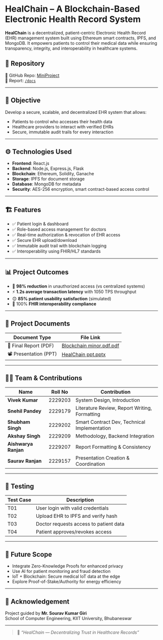 # HealChain – A Blockchain-Based Electronic Health Record System

**HealChain** is a decentralized, patient-centric Electronic Health Record (EHR) management system built using Ethereum smart contracts, IPFS, and MongoDB. It empowers patients to control their medical data while ensuring transparency, integrity, and interoperability in healthcare systems.

## 🔗 Repository

📁 GitHub Repo: [MiniProject](https://github.com/PandeySnehil/MiniProject)  
📂 Report: [`/docs`](https://github.com/PandeySnehil/MiniProject/blob/main/Mini%20Project/my-solidity/docs/Blockchain%20minor.pdf.pdf)

---

## 📌 Objective

Develop a secure, scalable, and decentralized EHR system that allows:
- Patients to control who accesses their health data
- Healthcare providers to interact with verified EHRs
- Secure, immutable audit trails for every interaction

---

## ⚙️ Technologies Used

- **Frontend**: React.js  
- **Backend**: Node.js, Express.js, Flask  
- **Blockchain**: Ethereum, Solidity, Ganache  
- **Storage**: IPFS for document storage  
- **Database**: MongoDB for metadata  
- **Security**: AES-256 encryption, smart contract-based access control

---

## 🏗️ Features

- ✅ Patient login & dashboard  
- ✅ Role-based access management for doctors  
- ✅ Real-time authorization & revocation of EHR access  
- ✅ Secure EHR upload/download  
- ✅ Immutable audit trail with blockchain logging  
- ✅ Interoperability using FHIR/HL7 standards  

---

## 📊 Project Outcomes

- 🔐 **98% reduction** in unauthorized access (vs centralized systems)
- ⚡ **1.2s average transaction latency** with 1050 TPS throughput
- 😊 **85% patient usability satisfaction** (simulated)
- 🔄 100% **FHIR interoperability compliance**

---

## 📂 Project Documents

| Document Type        | File Link                                                                 |
|----------------------|---------------------------------------------------------------------------|
| 📘 Final Report (PDF) | [Blockchain minor.pdf.pdf](https://github.com/PandeySnehil/MiniProject/blob/main/docs/Blockchain%20minor.pdf.pdf) |
| 📽️ Presentation (PPT) | [HealChain ppt.pptx](https://github.com/PandeySnehil/MiniProject/blob/main/docs/HealChain%20ppt.pptx) |

---

## 👨‍💻 Team & Contributions

| Name             | Roll No   | Contribution |
|------------------|-----------|--------------|
| **Vivek Kumar**        | 2229203   | System Design, Introduction |
| **Snehil Pandey**      | 2229179   | Literature Review, Report Writing, Formatting |
| **Shubham Singh**      | 2229202   | Smart Contract Dev, Technical Implementation |
| **Akshay Singh**       | 2229209   | Methodology, Backend Integration |
| **Aishwarya Ranjan**   | 2229207   | Report Formatting & Consistency |
| **Saurav Ranjan**      | 2229157   | Presentation Creation & Coordination |

---

## 🧪 Testing

| Test Case | Description |
|-----------|-------------|
| T01 | User login with valid credentials |
| T02 | Upload EHR to IPFS and verify hash |
| T03 | Doctor requests access to patient data |
| T04 | Patient approves/revokes access |

---

## 🚀 Future Scope

- Integrate Zero-Knowledge Proofs for enhanced privacy
- Use AI for patient monitoring and fraud detection
- IoT + Blockchain: Secure medical IoT data at the edge
- Explore Proof-of-Stake/Authority for energy efficiency

---

## 📢 Acknowledgement

Project guided by **Mr. Sourav Kumar Giri**  
School of Computer Engineering, KIIT University, Bhubaneswar

---

> 🧬 *“HealChain — Decentralizing Trust in Healthcare Records”*
